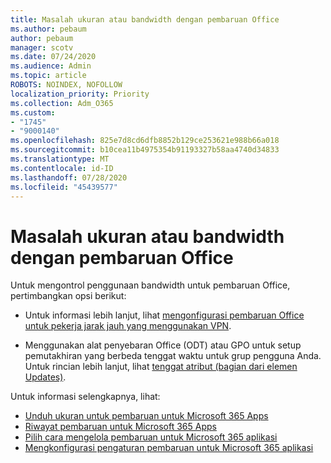 ```yaml
---
title: Masalah ukuran atau bandwidth dengan pembaruan Office
ms.author: pebaum
author: pebaum
manager: scotv
ms.date: 07/24/2020
ms.audience: Admin
ms.topic: article
ROBOTS: NOINDEX, NOFOLLOW
localization_priority: Priority
ms.collection: Adm_O365
ms.custom:
- "1745"
- "9000140"
ms.openlocfilehash: 825e7d8cd6dfb8852b129ce253621e988b66a018
ms.sourcegitcommit: b10cea11b4975354b91193327b58aa4740d34833
ms.translationtype: MT
ms.contentlocale: id-ID
ms.lasthandoff: 07/28/2020
ms.locfileid: "45439577"
---
```

# <a name="size-or-bandwidth-concerns-with-office-updates"></a>Masalah ukuran atau bandwidth dengan pembaruan Office

Untuk mengontrol penggunaan bandwidth untuk pembaruan Office, pertimbangkan opsi berikut:

-   Untuk informasi lebih lanjut, lihat [mengonfigurasi pembaruan Office untuk pekerja jarak jauh yang menggunakan VPN](https://techcommunity.microsoft.com/t5/office-365-blog/configuring-office-365-proplus-updates-for-remote-workers-using/ba-p/1253491).  
    
-   Menggunakan alat penyebaran Office (ODT) atau GPO untuk setup pemutakhiran yang berbeda tenggat waktu untuk grup pengguna Anda. Untuk rincian lebih lanjut, lihat [tenggat atribut (bagian dari elemen Updates)](https://docs.microsoft.com/deployoffice/configuration-options-for-the-office-2016-deployment-tool#deadline-attribute-part-of-updates-element).
    
Untuk informasi selengkapnya, lihat:  
- [Unduh ukuran untuk pembaruan untuk Microsoft 365 Apps](https://docs.microsoft.com/officeupdates/download-sizes-office365-proplus-updates)  
- [Riwayat pembaruan untuk Microsoft 365 Apps](https://docs.microsoft.com/officeupdates/update-history-microsoft365-apps-by-date)  
- [Pilih cara mengelola pembaruan untuk Microsoft 365 aplikasi](https://docs.microsoft.com/deployoffice/choose-how-manage-updates-microsoft-365-apps)  
- [Mengkonfigurasi pengaturan pembaruan untuk Microsoft 365 aplikasi](https://docs.microsoft.com/deployoffice/configure-update-settings-microsoft-365-apps)